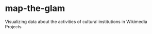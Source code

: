 # map-the-glam
Visualizing data about the activities of cultural institutions in Wikimedia Projects
